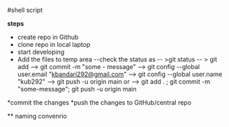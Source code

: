 #shell script 

**steps**
* create repo in Github
* clone repo in local laptop
* start developing
* Add the files to temp area 
--check the status  as 
-- >git status 
-- > git add <file-name>
--> git commit -m "some - message"
--> git config --global user.email "kbandari292@gmail.com"
--> git config --global user.name "kub292"
--> git push -u origin main 
or 
--> git add . ; git commit -m "some-message"; git push -u origin main

*commit the changes
*push the changes to GitHub/central repo 

** naming convenrio